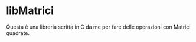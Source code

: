 # libMatrici
Questa è una libreria scritta in C da me per fare delle operazioni con Matrici quadrate.
